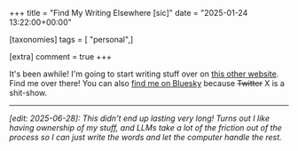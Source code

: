 +++
title = "Find My Writing Elsewhere [sic]"
date = "2025-01-24 13:22:00+00:00"

[taxonomies]
tags = [ "personal",]

[extra]
comment = true
+++

It's been awhile! I'm going to start writing stuff over on [this other website](https://junebash.bearblog.dev/hello/). Find me over there! You can also [find me on Bluesky](https://bsky.app/profile/junebash.bsky.social) because <del>Twitter</del> X is a shit-show.

---

_[edit: 2025-06-28]: This didn't end up lasting very long! Turns out I like having ownership of my stuff, and LLMs take a lot of the friction out of the process so I can just write the words and let the computer handle the rest._
